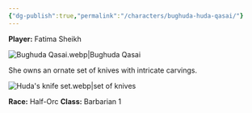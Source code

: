 ```yaml
---
{"dg-publish":true,"permalink":"/characters/bughuda-huda-qasai/"}
---
```



**Player:** Fatima Sheikh

![Bughuda Qasai.webp|Bughuda Qasai](/img/user/Assets/Bughuda%20Qasai.webp)

She owns an ornate set of knives with intricate carvings.

![Huda's knife set.webp|set of knives](/img/user/Assets/Huda's%20knife%20set.webp)

**Race:** Half-Orc
**Class:** Barbarian 1
